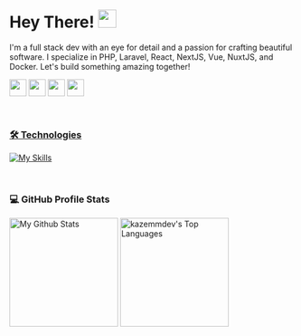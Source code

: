 # Hey There! <img src="https://media.giphy.com/media/hvRJCLFzcasrR4ia7z/giphy.gif" width="32px">
I'm a full stack dev with an eye for detail and a passion for crafting beautiful software. I specialize in PHP, Laravel, React, NextJS, Vue, NuxtJS, and Docker. Let's build something amazing together!

<a href="mailto:kazemmdev@gmail.com"><img src="https://img.shields.io/badge/Gmail-D14836?style=for-the-badge&logo=gmail&logoColor=white" height=30></a>
<a href="https://www.twitter.com/kazemmdev"><img src="https://img.shields.io/badge/Twitter-1DA1F2?style=for-the-badge&logo=twitter&logoColor=white" height=30></a>
<a href="https://www.linkedin.com/in/kazemmdev"><img src="https://img.shields.io/badge/LinkedIn-0077B5?style=for-the-badge&logo=linkedin&logoColor=white" height=30></a>
<a href="https://medium.com/@kazemmdev"><img src="https://img.shields.io/badge/Medium-12100E?style=for-the-badge&logo=medium&logoColor=white" height=30>

<br/>

### 🛠️ Technologies
[![My Skills](https://skillicons.dev/icons?i=php,py,js,laravel,vue,nuxt,react,ts,next,nginx,mysql,mongodb,postgres,docker,kubernetes,git,github,gitlab,regex)](https://skillicons.dev)

<br/>

### 💻 GitHub Profile Stats

<a href="https://github.com/anuraghazra/github-readme-stats"><img alt="My Github Stats" src="https://github-readme-stats-k90mirzaei.vercel.app/api?username=kazemmdev&rank_icon=percentile&include_all_commits=true&count_private=true&show_icons=true&theme=react&hide_border=true&title_color=F85D7F&icon_color=F8D866" height="192px"/></a>
<a href="https://github.com/anuraghazra/github-readme-stats"><img alt="kazemmdev's Top Languages" src="https://github-readme-stats-k90mirzaei.vercel.app/api/top-langs/?layout=compact&bg_color=1F222E&username=kazemmdev&langs_count=8&hide=Jupyter%20Notebook&hide_border=true&title_color=F85D7F&theme=react&icon_color=F8D866" height="192px"/></a>
